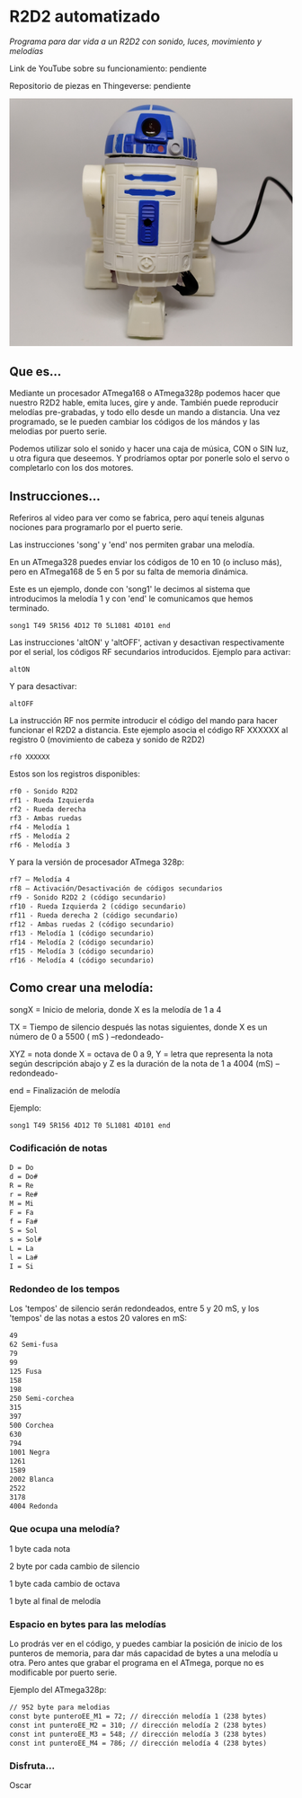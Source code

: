 # R2D2 automatizado

_Programa para dar vida a un R2D2 con sonido, luces, movimiento y melodías_

Link de YouTube sobre su funcionamiento:  pendiente

Repositorio de piezas en Thingeverse: pendiente

![R2D2](https://github.com/OscarCalero/R2D2_animado/blob/main/R2D2.png?raw=true)

## Que es...
Mediante un procesador ATmega168 o ATmega328p podemos hacer que nuestro R2D2 hable, emita luces, gire y ande. También puede reproducir melodías pre-grabadas, y todo ello desde un mando a distancia. Una vez programado, se le pueden cambiar los códigos de los mándos y las melodias por puerto serie.

Podemos utilizar solo el sonido y hacer una caja de música, CON o SIN luz, u otra figura que deseemos. Y prodríamos optar por ponerle solo el servo o completarlo con los dos motores.


## Instrucciones...

Referiros al video para ver como se fabrica, pero aquí teneis algunas nociones para programarlo por el puerto serie.

Las instrucciones 'song' y 'end' nos permiten grabar una melodía.

En un ATmega328 puedes enviar los códigos de 10 en 10 (o incluso más), pero en ATmega168 de 5 en 5 por su falta de memoria dinámica.

Este es un ejemplo, donde con 'song1' le decimos al sistema que introducimos la melodía 1 y con 'end' le comunicamos que hemos terminado.

```
song1 T49 5R156 4D12 T0 5L1081 4D101 end 
```

Las instrucciones 'altON' y 'altOFF', activan y desactivan respectivamente por el serial, los códigos RF secundarios introducidos. Ejemplo para activar:
```
altON
```
Y para desactivar:
```
altOFF
```

La instrucción RF nos permite introducir el código del mando para hacer funcionar el R2D2 a distancia.
Este ejemplo asocia el código RF XXXXXX al registro 0 (movimiento de cabeza y sonido de R2D2)
```
rf0 XXXXXX 
```

Estos son los registros disponibles:
```
rf0 - Sonido R2D2
rf1 - Rueda Izquierda
rf2 - Rueda derecha
rf3 - Ambas ruedas
rf4 - Melodía 1
rf5 - Melodía 2
rf6 - Melodía 3
```

Y para la versión de procesador ATmega 328p:
```
rf7 – Melodía 4
rf8 – Activación/Desactivación de códigos secundarios
rf9 - Sonido R2D2 2 (código secundario)
rf10 - Rueda Izquierda 2 (código secundario)
rf11 - Rueda derecha 2 (código secundario)
rf12 - Ambas ruedas 2 (código secundario)
rf13 - Melodía 1 (código secundario)
rf14 - Melodía 2 (código secundario)
rf15 - Melodía 3 (código secundario)
rf16 - Melodía 4 (código secundario)
```

## Como crear una melodía:
songX  = Inicio de meloria, donde X es la melodía de 1 a 4

TX = Tiempo de silencio después las notas siguientes, donde X es un número de 0 a 5500 ( mS ) –redondeado-

XYZ = nota donde X = octava de 0 a 9, Y = letra que representa la nota según descripción abajo y Z es la duración de la nota de 1 a 4004  (mS) –redondeado-

end  = Finalización de melodía

Ejemplo:
```
song1 T49 5R156 4D12 T0 5L1081 4D101 end 
```

### Codificación de notas
```
D = Do
d = Do#
R = Re
r = Re#
M = Mi
F = Fa
f = Fa#
S = Sol
s = Sol#
L = La
l = La#
I = Si
```

### Redondeo de los tempos
Los 'tempos' de silencio serán redondeados, entre 5 y 20 mS, y los 'tempos' de las notas a estos 20 valores en mS:
```
49	
62 Semi-fusa
79	
99	
125 Fusa
158	
198	
250 Semi-corchea
315	
397
500 Corchea
630	
794	
1001 Negra
1261	
1589	
2002 Blanca
2522	
3178	
4004 Redonda
```

### Que ocupa una melodía?
1 byte cada nota

2 byte por cada cambio de silencio

1 byte cada cambio de octava

1 byte al final de melodía

### Espacio en bytes para las melodías
Lo prodrás ver en el código, y puedes cambiar la posición de inicio de los punteros de memoria, para dar más capacidad de bytes a una melodía u otra. Pero antes que grabar el programa en el ATmega, porque no es modificable por puerto serie.

Ejemplo del ATmega328p:
```
// 952 byte para melodias
const byte punteroEE_M1 = 72; // dirección melodía 1 (238 bytes)
const int punteroEE_M2 = 310; // dirección melodía 2 (238 bytes)
const int punteroEE_M3 = 548; // dirección melodía 3 (238 bytes)
const int punteroEE_M4 = 786; // dirección melodía 4 (238 bytes)
```

### Disfruta...

Oscar


